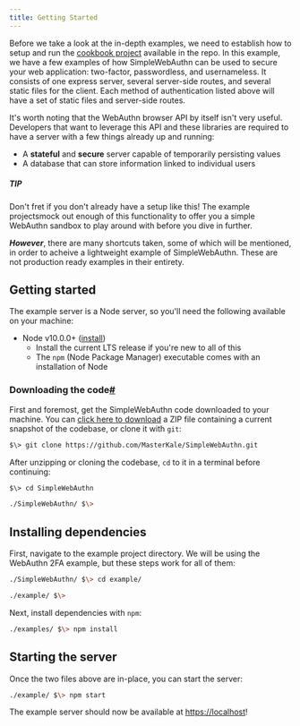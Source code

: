 ```yaml
---
title: Getting Started
---
```


Before we take a look at the in-depth examples, we need to establish how to setup and run the [cookbook project](https://github.com/MasterKale/SimpleWebAuthn/tree/master/examples) available in the repo. In this example, we have a few examples of how SimpleWebAuthn can be used to secure your web application: two-factor, passwordless, and usernameless. It consists of one express server, several server-side routes, and several static files for the client. Each method of authentication listed above will have a set of static files and server-side routes.

It's worth noting that the WebAuthn browser API by itself isn't very useful. Developers that want to leverage this API and these libraries are required to have a server with a few things already up and running:

-   A **stateful** and **secure** server capable of temporarily persisting values
-   A database that can store information linked to individual users

##### TIP

Don't fret if you don't already have a setup like this! The example projectsmock out enough of this functionality to offer you a simple WebAuthn sandbox to play around with before you dive in further. 

***However***, there are many shortcuts taken, some of which will be mentioned, in order to acheive a lightweight example of SimpleWebAuthn. These are not production ready examples in their entirety.

## Getting started

The example server is a Node server, so you'll need the following available on your machine:

-   Node v10.0.0+ ([install](https://nodejs.org/))
    -   Install the current LTS release if you're new to all of this
    -   The `npm` (Node Package Manager) executable comes with an installation of Node

### Downloading the code[#](https://simplewebauthn.dev/docs/advanced/example-project#downloading-the-code "Direct link to heading")

First and foremost, get the SimpleWebAuthn code downloaded to your machine. You can [click here to download](https://github.com/MasterKale/SimpleWebAuthn/archive/master.zip) a ZIP file containing a current snapshot of the codebase, or clone it with `git`:

```bash
$\> git clone https://github.com/MasterKale/SimpleWebAuthn.git
```

After unzipping or cloning the codebase, `cd` to it in a terminal before continuing:

```bash
$\> cd SimpleWebAuthn

./SimpleWebAuthn/ $\>
```

## Installing dependencies

First, navigate to the example project directory. We will be using the WebAuthn 2FA example, but these steps work for all of them:

```bash
./SimpleWebAuthn/ $\> cd example/

./example/ $\>
```

Next, install dependencies with `npm`:

```bash
./examples/ $\> npm install
```

## Starting the server

Once the two files above are in-place, you can start the server:

```bash
./example/ $\> npm start
```

The example server should now be available at [https://localhost](https://localhost/)!
